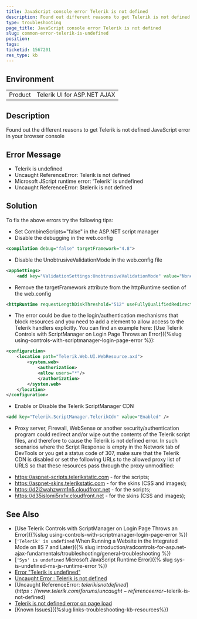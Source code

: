 ```yaml
---
title: JavaScript console error Telerik is not defined
description: Found out different reasons to get Telerik is not defined JavaScript error in your browser console - Telerik UI for ASP.NET AJAX
type: troubleshooting
page_title: JavaScript console error Telerik is not defined
slug: common-error-telerik-is-undefined
position: 
tags: 
ticketid: 1567201
res_type: kb
---
```


## Environment

<table>
	<tbody>
		<tr>
			<td>Product</td>
			<td>Telerik UI for ASP.NET AJAX</td>
		</tr>
	</tbody>
</table>

## Description
Found out the different reasons to get Telerik is not defined JavaScript error in your browser console

## Error Message

* Telerik is undefined
* Uncaught ReferenceError: Telerik is not defined
* Microsoft JScript runtime error: 'Telerik' is undefined
* Uncaught ReferenceError: $telerik is not defined

## Solution

To fix the above errors try the following tips:

* Set CombineScripts="false" in the ASP.NET script manager
* Disable the debugging in the web.config

````XML
<compilation debug="false" targetFramework="4.8">
````

* Disable the UnobtrusiveValidationMode in the web.config file

````XML
<appSettings>
	<add key="ValidationSettings:UnobtrusiveValidationMode" value="None"/>
````

* Remove the targetFramework attribute from the httpRuntime section of the web.config

````XML
<httpRuntime requestLengthDiskThreshold="512" useFullyQualifiedRedirectUrl="true" executionTimeout="110" requestValidationMode="2.0"  maxRequestLength="102400" />
````

* The error could be due to the login/authentication mechanisms that block resources and you need to add a <location> element to allow access to the Telerik handlers explicitly. You can find an example here: [Use Telerik Controls with ScriptManager on Login Page Throws an Error]({%slug using-controls-with-scriptmanager-login-page-error %}):

````XML
<configuration>
	<location path="Telerik.Web.UI.WebResource.axd">
		<system.web>
			<authorization>
			<allow users="*"/>
			</authorization>
		</system.web>
	</location>
</configuration>
````

* Enable or Disable the Telerik ScriptManager CDN

````XML
<add key="Telerik.ScriptManager.TelerikCdn" value="Enabled" />
````

* Proxy server, Firewall, WebSense or another security/authentication program could redirect and/or wipe out the contents of the Telerik script files, and therefore to cause the Telerik is not defined error. In such scenarios where the Script Response is empty in the Network tab of DevTools or you get a status code of 307, make sure that the Telerik CDN is disabled or set the following URLs to the allowed proxy list of URLS so that these resources pass through the proxy unmodified:

- https://aspnet-scripts.telerikstatic.com - for the scripts;
- https://aspnet-skins.telerikstatic.com - for the skins (CSS and images);
- https://d2i2wahzwrm1n5.cloudfront.net - for the scripts;
- https://d35islomi5rx1v.cloudfront.net - for the skins (CSS and images);


## See Also

* [Use Telerik Controls with ScriptManager on Login Page Throws an Error]({%slug using-controls-with-scriptmanager-login-page-error %})
* [`'Telerik' is undefined` When Running a Website in the Integrated Mode on IIS 7 and Later]({% slug introduction/radcontrols-for-asp.net-ajax-fundamentals/troubleshooting/general-troubleshooting %})
* [`'Sys' is undefined` Microsoft JavaScript Runtime Error]({% slug sys-is-undefined-ms-js-runtime-error %})
* [Error "Telerik is undefined"](https://stackoverflow.com/questions/11929178/error-telerik-is-undefined)
* [Uncaught Error : Telerik is not defined](https://www.telerik.com/forums/uncaught-error-telerik-is-not-defined)
* [Uncaught ReferenceError: $telerik is not defined](https://www.telerik.com/forums/uncaught-referenceerror-$telerik-is-not-defined)
* [Telerik is not defined error on page load](https://community.progress.com/s/article/telerik-is-not-defined-error-on-page-load)
* [Known Issues]({%slug links-troubleshooting-kb-resources%})
